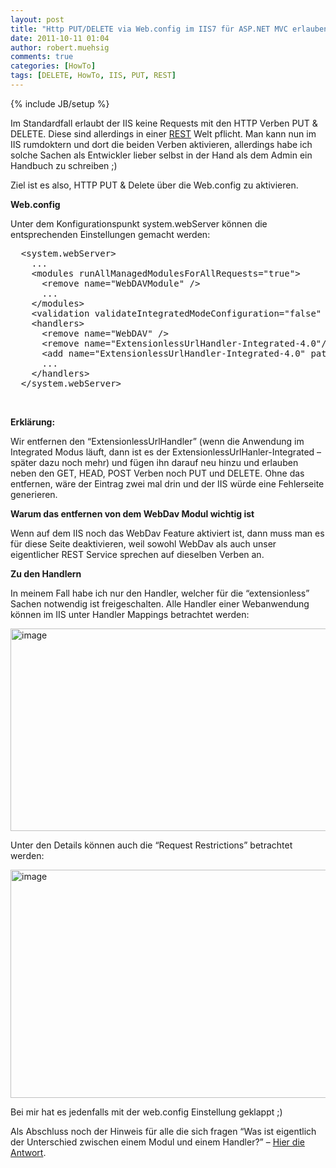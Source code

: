 ```yaml
---
layout: post
title: "Http PUT/DELETE via Web.config im IIS7 für ASP.NET MVC erlauben"
date: 2011-10-11 01:04
author: robert.muehsig
comments: true
categories: [HowTo]
tags: [DELETE, HowTo, IIS, PUT, REST]
---
```

{% include JB/setup %}
<p>Im Standardfall erlaubt der IIS keine Requests mit den HTTP Verben PUT &amp; DELETE. Diese sind allerdings in einer <a href="http://en.wikipedia.org/wiki/Representational_state_transfer">REST</a> Welt pflicht. Man kann nun im IIS rumdoktern und dort die beiden Verben aktivieren, allerdings habe ich solche Sachen als Entwickler lieber selbst in der Hand als dem Admin ein Handbuch zu schreiben ;)</p> <p>Ziel ist es also, HTTP PUT &amp; Delete über die Web.config zu aktivieren.</p> <p><strong>Web.config</strong></p> <p>Unter dem Konfigurationspunkt system.webServer können die entsprechenden Einstellungen gemacht werden:</p> <div style="padding-bottom: 0px; margin: 0px; padding-left: 0px; padding-right: 0px; display: inline; float: none; padding-top: 0px" id="scid:812469c5-0cb0-4c63-8c15-c81123a09de7:a6739e4c-8082-4ee0-a223-92add6af02bf" class="wlWriterEditableSmartContent"><pre name="code" class="c">  &lt;system.webServer&gt;
    ...
    &lt;modules runAllManagedModulesForAllRequests="true"&gt;
      &lt;remove name="WebDAVModule" /&gt;
	  ...
    &lt;/modules&gt;
    &lt;validation validateIntegratedModeConfiguration="false" /&gt;
    &lt;handlers&gt;
      &lt;remove name="WebDAV" /&gt;
      &lt;remove name="ExtensionlessUrlHandler-Integrated-4.0"/&gt;
      &lt;add name="ExtensionlessUrlHandler-Integrated-4.0" path="*." verb="GET,HEAD,POST,DEBUG,PUT,DELETE" modules="IsapiModule" scriptProcessor="C:\Windows\Microsoft.NET\Framework64\v4.0.30319\aspnet_isapi.dll" resourceType="Unspecified" requireAccess="Script" preCondition="classicMode,runtimeVersionv4.0,bitness64" responseBufferLimit="0" /&gt;
      ...
    &lt;/handlers&gt;
  &lt;/system.webServer&gt;</pre></div>
<p>&nbsp;</p>
<p><strong>Erklärung:</strong></p>
<p>Wir entfernen den “ExtensionlessUrlHandler” (wenn die Anwendung im Integrated Modus läuft, dann ist es der ExtensionlessUrlHanler-Integrated – später dazu noch mehr) und fügen ihn darauf neu hinzu und erlauben neben den GET, HEAD, POST Verben noch PUT und DELETE. Ohne das entfernen, wäre der Eintrag zwei mal drin und der IIS würde eine Fehlerseite generieren.</p>
<p><strong>Warum das entfernen von dem WebDav Modul wichtig ist</strong></p>
<p>Wenn auf dem IIS noch das WebDav Feature aktiviert ist, dann muss man es für diese Seite deaktivieren, weil sowohl WebDav als auch unser eigentlicher REST Service sprechen auf dieselben Verben an. </p>
<p><strong>Zu den Handlern</strong></p>
<p>In meinem Fall habe ich nur den Handler, welcher für die “extensionless” Sachen notwendig ist freigeschalten. Alle Handler einer Webanwendung können im IIS unter Handler Mappings betrachtet werden:</p>
<p><a href="{{BASE_PATH}}/assets/wp-images/image1373.png"><img style="background-image: none; border-bottom: 0px; border-left: 0px; padding-left: 0px; padding-right: 0px; display: inline; border-top: 0px; border-right: 0px; padding-top: 0px" title="image" border="0" alt="image" src="{{BASE_PATH}}/assets/wp-images/image_thumb555.png" width="616" height="324"></a></p>

<p>Unter den Details können auch die “Request Restrictions” betrachtet werden:</p>
<p><a href="{{BASE_PATH}}/assets/wp-images/image1374.png"><img style="background-image: none; border-bottom: 0px; border-left: 0px; padding-left: 0px; padding-right: 0px; display: inline; border-top: 0px; border-right: 0px; padding-top: 0px" title="image" border="0" alt="image" src="{{BASE_PATH}}/assets/wp-images/image_thumb556.png" width="600" height="365"></a></p>
<p>Bei mir hat es jedenfalls mit der web.config Einstellung geklappt ;)</p>
<p>Als Abschluss noch der Hinweis für alle die sich fragen “Was ist eigentlich der Unterschied zwischen einem Modul und einem Handler?” – <a href="http://code-inside.de/blog/2010/08/09/unterschied-von-httpmodule-httphandler/">Hier die Antwort</a>.</p>
